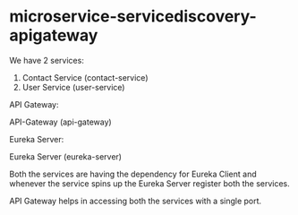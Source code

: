 # microservice-servicediscovery-apigateway

We have 2 services:

1. Contact Service (contact-service)
2. User Service (user-service)

API Gateway:

API-Gateway (api-gateway)

Eureka Server:

Eureka Server (eureka-server)

Both the services are having the dependency for Eureka Client and whenever the service spins up the Eureka Server register both the services.

API Gateway helps in accessing both the services with a single port.
